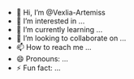 - 👋 Hi, I’m @Vexlia-Artemiss
- 👀 I’m interested in ...
- 🌱 I’m currently learning ...
- 💞️ I’m looking to collaborate on ...
- 📫 How to reach me ...
- 😄 Pronouns: ...
- ⚡ Fun fact: ...

<!---
Vexlia-Artemiss/Vexlia-Artemiss is a ✨ special ✨ repository because its `README.md` (this file) appears on your GitHub profile.
You can click the Preview link to take a look at your changes.
--->
